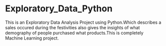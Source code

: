 # Exploratory_Data_Python
This is an Exploratory Data Analysis Project using Python.Which describes a sales  occured during the festivities also gives the insights of what demography of people purchased what products.This is  completely Machine Learning project.
